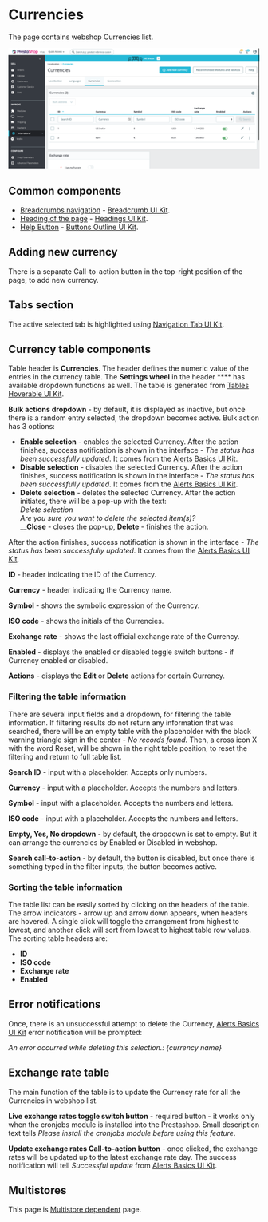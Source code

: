 # Currencies

The page contains webshop Currencies list.&#x20;

![Currencies interface](<../../../../../../.gitbook/assets/image (2) (1) (2) (1).png>)

## Common components

* [Breadcrumbs navigation](../../../../common-components/breadcrumbs.md) - [Breadcrumb UI Kit](https://build.prestashop.com/prestashop-ui-kit/?path=/story/breadcrumb--breadcrumb).
* [Heading of the page](../../../../common-components/heading-of-the-page.md) - [Headings UI Kit](https://build.prestashop.com/prestashop-ui-kit/?path=/story/headings--headings).
* [Help Button](../../../../common-components/help-button.md) - [Buttons Outline UI Kit](https://build.prestashop.com/prestashop-ui-kit/?path=/story/buttons--outline).

## Adding new currency

There is a separate Call-to-action button in the top-right position of the page, to add new currency.

## Tabs section

The active selected tab is highlighted using [Navigation Tab UI Kit](https://build.prestashop.com/prestashop-ui-kit/?path=/story/navigation--navigation-tabs).

## Currency table components

Table header is **Currencies**. The header defines the numeric value of the entries in the currency table. The **Settings wheel** in the header **** has available dropdown functions as well. The table is generated from [Tables Hoverable UI Kit](https://build.prestashop.com/prestashop-ui-kit/?path=/story/tables--hoverable).

**Bulk actions dropdown** - by default, it is displayed as inactive, but once there is a random entry selected, the dropdown becomes active. Bulk action has 3 options:

* **Enable selection** - enables the selected Currency. After the action finishes, success notification is shown in the interface - _The status has been successfully updated_. It comes from the [Alerts Basics UI Kit](https://build.prestashop.com/prestashop-ui-kit/?path=/story/alerts--basics).
* **Disable selection** - disables the selected Currency. After the action finishes, success notification is shown in the interface - _The status has been successfully updated_. It comes from the [Alerts Basics UI Kit](https://build.prestashop.com/prestashop-ui-kit/?path=/story/alerts--basics).
* **Delete selection** - deletes the selected Currency. After the action initiates, there will be a pop-up with the text:\
  _Delete selection_\
  _Are you sure you want to delete the selected item(s)?_\
  __**Close** - closes the pop-up, **Delete** - finishes the action.

After the action finishes, success notification is shown in the interface - _The status has been successfully updated_. It comes from the [Alerts Basics UI Kit](https://build.prestashop.com/prestashop-ui-kit/?path=/story/alerts--basics).&#x20;

**ID** - header indicating the ID of the Currency.

**Currency** - header indicating the Currency name.

**Symbol** - shows the symbolic expression of the Currency.

**ISO code** - shows the initials of the Currencies.

**Exchange rate** - shows the last official exchange rate of the Currency.

**Enabled** - displays the enabled or disabled toggle switch buttons - if Currency enabled or disabled.

**Actions** - displays the **Edit** or **Delete** actions for certain Currency.

### Filtering the table information

There are several input fields and a dropdown, for filtering the table information. If filtering results do not return any information that was searched, there will be an empty table with the placeholder  with the black warning triangle sign in the center - _No records found._ Then, a cross icon X with the word Reset, will be shown in the right table position, to reset the filtering and return to full table list.

**Search ID** - input with a placeholder. Accepts only numbers.

**Currency** - input with a placeholder. Accepts the numbers and letters.&#x20;

**Symbol** - input with a placeholder. Accepts the numbers and letters.

**ISO code** - input with a placeholder. Accepts the numbers and letters.

**Empty, Yes, No dropdown** - by default, the dropdown is set to empty. But it can arrange the currencies by Enabled or Disabled in webshop.

**Search call-to-action** - by default, the button is disabled, but once there is something typed in the filter inputs, the button becomes active.

### Sorting the table information

The table list can be easily sorted by clicking on the headers of the table. The arrow indicators - arrow up and arrow down appears, when headers are hovered. A single click will toggle the arrangement from highest to lowest, and another click will sort from lowest to highest table row values. The sorting table headers are:

* **ID**
* **ISO code**
* **Exchange rate**
* **Enabled**

## Error notifications

Once, there is an unsuccessful attempt to delete the Currency, [Alerts Basics UI Kit](https://build.prestashop.com/prestashop-ui-kit/?path=/story/alerts--basics) error notification will be prompted:

_An error occurred while deleting this selection.: {currency name}_

## Exchange rate table

The main function of the table is to update the Currency rate for all the Currencies in webshop list.

**Live exchange rates toggle switch button** - required button - it works only when the cronjobs module is installed into the Prestashop. Small description text tells _Please install the cronjobs module before using this feature_.

**Update exchange rates Call-to-action button** - once clicked, the exchange rates will be updated up to the latest exchange rate day. The success notification will tell _Successful update_ from [Alerts Basics UI Kit](https://build.prestashop.com/prestashop-ui-kit/?path=/story/alerts--basics).

## Multistores

This page is [Multistore dependent](../../../../common-components/multistores-dependent.md) page.
